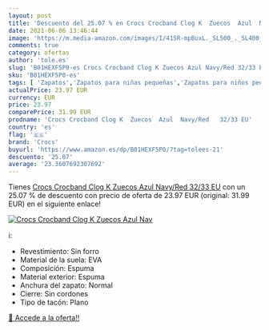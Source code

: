 ```yaml
---
layout: post
title: 'Descuento del 25.07 % en Crocs Crocband Clog K  Zuecos  Azul  Nav'
date: 2021-06-06 13:46:44
image: 'https://m.media-amazon.com/images/I/415R-mpBuxL._SL500_._SL400_.jpg'
comments: true
category: ofertas
author: 'tole.es'
slug: 'B01HEXF5P0-es Crocs Crocband Clog K Zuecos Azul Navy/Red 32/33 EU'
sku: 'B01HEXF5P0-es'
tags: [ 'Zapatos','Zapatos para niñas pequeñas','Zapatos para niños pequeños','Zapatos y complementos','Zuecos y mules para niña','Zuecos y mules para niño','crocs','zuecos', ]
actualPrice: 23.97 EUR
currency: EUR
price: 23.97
comparePrice: 31.99 EUR
prodname: 'Crocs Crocband Clog K  Zuecos  Azul  Navy/Red   32/33 EU'
country: 'es'
flag: '🇪🇸'
brand: 'Crocs'
buyurl: 'https://www.amazon.es/dp/B01HEXF5P0/?tag=tolees-21'
descuento: '25.07'
average: '23.3607692307692'
---
```


Tienes [Crocs Crocband Clog K  Zuecos  Azul  Navy/Red   32/33 EU](https://www.amazon.es/dp/B01HEXF5P0/?tag=tolees-21) con un 25.07 % de descuento con precio de oferta de 23.97 EUR (original: 31.99 EUR) en el siguiente enlace!

[![Crocs Crocband Clog K  Zuecos  Azul  Nav](https://m.media-amazon.com/images/I/415R-mpBuxL._SL500_._SL400_.jpg)](https://www.amazon.es/dp/B01HEXF5P0/?tag=tolees-21)

ℹ️:

- Revestimiento: Sin forro
- Material de la suela: EVA
- Composición: Espuma
- Material exterior: Espuma
- Anchura del zapato: Normal
- Cierre: Sin cordones
- Tipo de tacón: Plano

[🛒 Accede a la oferta!!](https://www.amazon.es/dp/B01HEXF5P0/?tag=tolees-21)

